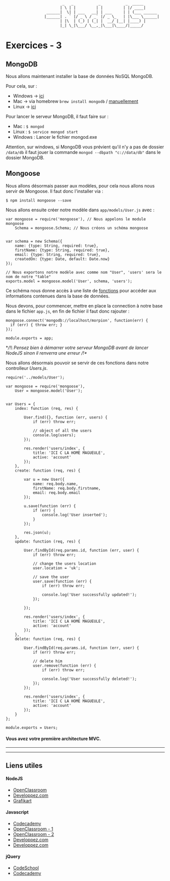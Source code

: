 				             _   _           _           _  _____       
				            | \ | |         | |         | |/ ____|      
				      ______|  \| | ___   __| | ___     | | (___ ______ 
				     |______| . ` |/ _ \ / _` |/ _ \_   | |\___ \______|
				            | |\  | (_) | (_| |  __/ |__| |____) |      
				            |_| \_|\___/ \__,_|\___|\____/|_____/       
                                                    
                                                    
                                                    
# Exercices - 3

## MongoDB

Nous allons maintenant installer la base de données NoSQL MongoDB. 

Pour cela, sur : 
* Windows -> [ici](https://www.mongodb.org/downloads?_ga=1.106157894.453929076.1445029065#production)
* Mac -> via homebrew `brew install mongodb` / [manuellement](http://docs.mongodb.org/master/tutorial/install-mongodb-on-os-x/?_ga=1.38942950.453929076.1445029065#install-mongodb-manually)
* Linux -> [ici](http://docs.mongodb.org/manual/tutorial/install-mongodb-on-ubuntu/#install-mongodb)

Pour lancer le serveur MongoDB, il faut faire sur : 
* Mac : `$ mongod`
* Linux : `$ service mongod start`
* Windows : Lancer le fichier mongod.exe

Attention, sur windows, si MongoDB vous prévient qu'il n'y a pas de dossier `/data/db` il faut jouer la commande `mongod --dbpath "c://data/db"` dans le dossier MongoDB. 

## Mongoose

Nous allons désormais passer aux modèles, pour cela nous allons nous servir de Mongoose. Il faut donc l'installer via : 

```
$ npm install mongoose --save
```

Nous allons ensuite créer notre modèle dans `app/models/User.js` avec : 

```
var mongoose = require('mongoose'), // Nous appelons le module mongoose
    Schema = mongoose.Schema; // Nous créons un schéma mongoose


var schema = new Schema({
    name: {type: String, required: true},
    firstName: {type: String, required: true},
    email: {type: String, required: true},
    createdOn: {type: Date, default: Date.now}
});

// Nous exportons notre modèle avec comme nom "User", 'users' sera le nom de notre "table"
exports.model = mongoose.model('User', schema, 'users'); 
```

Ce schéma nous donne accès à une liste de [fonctions](http://mongoosejs.com/docs/api.html) pour accéder aux informations contenues dans la base de données. 

Nous devons, pour commencer, mettre en place la connection à notre base dans le fichier `app.js`, en fin de fichier il faut donc rajouter : 

```
mongoose.connect('mongodb://localhost/morpion', function(err) {
  if (err) { throw err; }
}); 

module.exports = app;
``` 

**/!\ Pensez bien à démarrer votre serveur MongoDB avant de lancer NodeJS sinon il renverra une erreur /!\**

Nous allons désormais pouvoir se servir de ces fonctions dans notre controlleur _Users.js_.

```
require('../models/User');

var mongoose = require('mongoose'),
    User = mongoose.model('User');


var Users = {
    index: function (req, res) {

        User.find({}, function (err, users) {
            if (err) throw err;

            // object of all the users
            console.log(users);
        });

        res.render('users/index', {
            title: 'ICI C LA HOME MAGUEULE',
            active: 'account'
        });
    },
    create: function (req, res) {

        var u = new User({
            name: req.body.name,
            firstName: req.body.firstname,
            email: req.body.email
        });

        u.save(function (err) {
            if (err) {
                console.log('User inserted');
            }
        });

        res.json(u);
    },
    update: function (req, res) {

        User.findById(req.params.id, function (err, user) {
            if (err) throw err;

            // change the users location
            user.location = 'uk';

            // save the user
            user.save(function (err) {
                if (err) throw err;

                console.log('User successfully updated!');
            });

        });

        res.render('users/index', {
            title: 'ICI C LA HOME MAGUEULE',
            active: 'account'
        });
    },
    delete: function (req, res) {

        User.findById(req.params.id, function (err, user) {
            if (err) throw err;

            // delete him
            user.remove(function (err) {
                if (err) throw err;

                console.log('User successfully deleted!');
            });
        });

        res.render('users/index', {
            title: 'ICI C LA HOME MAGUEULE',
            active: 'account'
        });
    }
};

module.exports = Users;
```

#### Vous avez votre première architecture MVC.

__________
__________

## Liens utiles 

#### NodeJS

* [OpenClassroom](https://openclassrooms.com/courses/des-applications-ultra-rapides-avec-node-js)
* [Developpez.com](http://nodejs.developpez.com/tutoriels/javascript/node-js-livre-debutant/)
* [Grafikart](http://www.grafikart.fr/tutoriels/nodejs/nodejs-socketio-tchat-366)

#### Javascript

* [Codecademy](https://www.codecademy.com/tracks/javascript)
* [OpenClassroom - 1](https://openclassrooms.com/courses/tout-sur-le-javascript)
* [OpenClassroom - 2](https://openclassrooms.com/courses/dynamisez-vos-sites-web-avec-javascript)
* [Developpez.com](http://javascript.developpez.com/cours/)
* [Developpez.com](http://javascript.developpez.com/cours/)

#### jQuery

* [CodeSchool](https://www.codeschool.com/courses/try-jquery)
* [Codecademy](https://www.codecademy.com/tracks/jquery)
